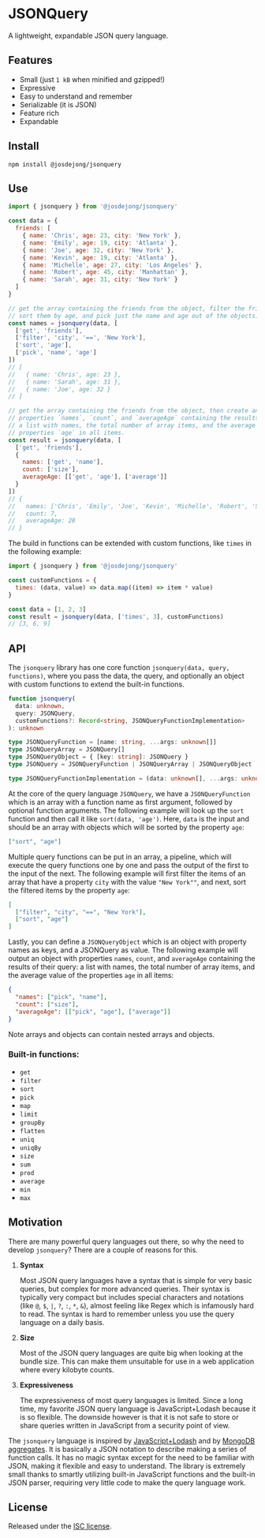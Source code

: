 # JSONQuery

A lightweight, expandable JSON query language.

## Features

- Small (just `1 kB` when minified and gzipped!)
- Expressive
- Easy to understand and remember
- Serializable (it is JSON)
- Feature rich
- Expandable

## Install

```
npm install @josdejong/jsonquery
```

## Use

```js
import { jsonquery } from '@josdejong/jsonquery'

const data = {
  friends: [
    { name: 'Chris', age: 23, city: 'New York' },
    { name: 'Emily', age: 19, city: 'Atlanta' },
    { name: 'Joe', age: 32, city: 'New York' },
    { name: 'Kevin', age: 19, city: 'Atlanta' },
    { name: 'Michelle', age: 27, city: 'Los Angeles' },
    { name: 'Robert', age: 45, city: 'Manhattan' },
    { name: 'Sarah', age: 31, city: 'New York' }
  ]
}

// get the array containing the friends from the object, filter the friends that live in New York,
// sort them by age, and pick just the name and age out of the objects.
const names = jsonquery(data, [
  ['get', 'friends'],
  ['filter', 'city', '==', 'New York'],
  ['sort', 'age'],
  ['pick', 'name', 'age']
])
// [
//   { name: 'Chris', age: 23 },
//   { name: 'Sarah', age: 31 },
//   { name: 'Joe', age: 32 }
// ]

// get the array containing the friends from the object, then create an object with
// properties `names`, `count`, and `averageAge` containing the results of their query:
// a list with names, the total number of array items, and the average value of the
// properties `age` in all items.
const result = jsonquery(data, [
  ['get', 'friends'],
  {
    names: ['get', 'name'],
    count: ['size'],
    averageAge: [['get', 'age'], ['average']]
  }
])
// {
//   names: ['Chris', 'Emily', 'Joe', 'Kevin', 'Michelle', 'Robert', 'Sarah'],
//   count: 7,
//   averageAge: 28
// }
```

The build in functions can be extended with custom functions, like `times` in the following example:

```js
import { jsonquery } from '@josdejong/jsonquery'

const customFunctions = {
  times: (data, value) => data.map((item) => item * value)
}

const data = [1, 2, 3]
const result = jsonquery(data, ['times', 3], customFunctions)
// [3, 6, 9]
```

## API

The `jsonquery` library has one core function `jsonquery(data, query, functions)`, where you pass the data, the query, and optionally an object with custom functions to extend the built-in functions.

```ts
function jsonquery(
  data: unknown,
  query: JSONQuery,
  customFunctions?: Record<string, JSONQueryFunctionImplementation>
): unknown

type JSONQueryFunction = [name: string, ...args: unknown[]]
type JSONQueryArray = JSONQuery[]
type JSONQueryObject = { [key: string]: JSONQuery }
type JSONQuery = JSONQueryFunction | JSONQueryArray | JSONQueryObject

type JSONQueryFunctionImplementation = (data: unknown[], ...args: unknown[]) => unknown
```

At the core of the query language `JSONQuery`, we have a `JSONQueryFunction` which is an array with a function name as first argument, followed by optional function arguments. The following example will look up the `sort` function and then call it like `sort(data, 'age')`. Here, `data` is the input and should be an array with objects which will be sorted by the property `age`:

```json
["sort", "age"]
```

Multiple query functions can be put in an array, a pipeline, which will execute the query functions one by one and pass the output of the first to the input of the next. The following example will first filter the items of an array that have a property `city` with the value `"New York""`, and next, sort the filtered items by the property `age`:

```json
[
  ["filter", "city", "==", "New York"],
  ["sort", "age"]
]
```

Lastly, you can define a `JSONQueryObject` which is an object with property names as keys, and a JSONQuery as value. The following example will output an object with properties `names`, `count`, and `averageAge` containing the results of their query: a list with names, the total number of array items, and the average value of the properties `age` in all items:

```json
{
  "names": ["pick", "name"],
  "count": ["size"],
  "averageAge": [["pick", "age"], ["average"]]
}
```

Note arrays and objects can contain nested arrays and objects.

### Built-in functions:

- `get`
- `filter`
- `sort`
- `pick`
- `map`
- `limit`
- `groupBy`
- `flatten`
- `uniq`
- `uniqBy`
- `size`
- `sum`
- `prod`
- `average`
- `min`
- `max`

## Motivation

There are many powerful query languages out there, so why the need to develop `jsonquery`? There are a couple of reasons for this.

1.  **Syntax**

    Most JSON query languages have a syntax that is simple for very basic queries, but complex for more advanced queries. Their syntax is typically very compact but includes special characters and notations (like `@`, `$`, `|`, `?`, `:`, `*`, `&`), almost feeling like Regex which is infamously hard to read. The syntax is hard to remember unless you use the query language on a daily basis.

2.  **Size**

    Most of the JSON query languages are quite big when looking at the bundle size. This can make them unsuitable for use in a web application where every kilobyte counts.

3.  **Expressiveness**

    The expressiveness of most query languages is limited. Since a long time, my favorite JSON query language is JavaScript+Lodash because it is so flexible. The downside however is that it is not safe to store or share queries written in JavaScript from a security point of view.

The `jsonquery` language is inspired by [JavaScript+Lodash](https://jsoneditoronline.org/indepth/query/10-best-json-query-languages/#javascript) and by [MongoDB aggregates](https://www.mongodb.com/docs/manual/aggregation/). It is basically a JSON notation to describe making a series of function calls. It has no magic syntax except for the need to be familiar with JSON, making it flexible and easy to understand. The library is extremely small thanks to smartly utilizing built-in JavaScript functions and the built-in JSON parser, requiring very little code to make the query language work.

## License

Released under the [ISC license](LICENSE.md).

